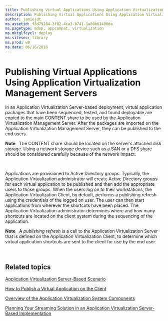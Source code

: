 ```yaml
---
title: Publishing Virtual Applications Using Application Virtualization Management Servers
description: Publishing Virtual Applications Using Application Virtualization Management Servers
author: jamiejdt
ms.assetid: f3d79284-3f82-4ca3-b741-1a80b61490da
ms.pagetype: mdop, appcompat, virtualization
ms.mktglfcycl: deploy
ms.sitesec: library
ms.prod: w8
ms.date: 06/16/2016
---
```



# Publishing Virtual Applications Using Application Virtualization Management Servers


In an Application Virtualization Server-based deployment, virtual application packages that have been sequenced, tested, and found deployable are copied to the main CONTENT share to be used by the Application Virtualization Management Server. After the packages are imported on the Application Virtualization Management Server, they can be published to the end users.

**Note**  
The CONTENT share should be located on the server’s attached disk storage. Using a network storage device such as a SAN or a DFS share should be considered carefully because of the network impact.

 

Applications are provisioned to Active Directory groups. Typically, the Application Virtualization administrator will create Active Directory groups for each virtual application to be published and then add the appropriate users to those groups. When the users log on to their workstations, the Application Virtualization Client, by default, performs a publishing refresh using the credentials of the logged on user. The user can then start applications from wherever the shortcuts have been placed. The Application Virtualization administrator determines where and how many shortcuts are located on the client system during the sequencing of the application.

**Note**  
A *publishing refresh* is a call to the Application Virtualization Server that is defined on the Application Virtualization Client, to determine which virtual application shortcuts are sent to the client for use by the end user.

 

## Related topics


[Application Virtualization Server-Based Scenario](application-virtualization-server-based-scenario.md)

[How to Publish a Virtual Application on the Client](how-to-publish-a-virtual-application-on-the-client.md)

[Overview of the Application Virtualization System Components](overview-of-the-application-virtualization-system-components.md)

[Planning Your Streaming Solution in an Application Virtualization Server-Based Implementation](planning-your-streaming-solution-in-an-application-virtualization-server-based-implementation.md)

 

 





